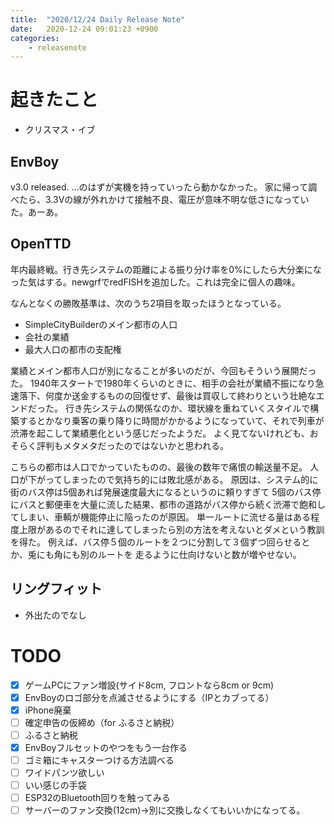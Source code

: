 ```yaml
---
title:  "2020/12/24 Daily Release Note"
date:   2020-12-24 09:01:23 +0900
categories:
	- releasenote
---
```

# 起きたこと

* クリスマス・イブ

## EnvBoy

v3.0 released. …のはずが実機を持っていったら動かなかった。
家に帰って調べたら、3.3Vの線が外れかけて接触不良、電圧が意味不明な低さになっていた。あーあ。

## OpenTTD

年内最終戦。行き先システムの距離による振り分け率を0%にしたら大分楽になった気はする。newgrfでredFISHを追加した。これは完全に個人の趣味。

なんとなくの勝敗基準は、次のうち2項目を取ったほうとなっている。

* SimpleCityBuilderのメイン都市の人口
* 会社の業績
* 最大人口の都市の支配権

業績とメイン都市人口が別になることが多いのだが、今回もそういう展開だった。
1940年スタートで1980年くらいのときに、相手の会社が業績不振になり急速落下、何度か送金するものの回復せず、最後は買収して終わりという壮絶なエンドだった。
行き先システムの関係なのか、環状線を重ねていくスタイルで構築するとかなり乗客の乗り降りに時間がかかるようになっていて、それで列車が渋滞を起こして業績悪化という感じだったようだ。
よく見てないけれども、おそらく評判もメタメタだったのではないかと思われる。

こちらの都市は人口でかっていたものの、最後の数年で痛恨の輸送量不足。
人口が下がってしまったので気持ち的には敗北感がある。
原因は、システム的に街のバス停は5個あれば発展速度最大になるというのに頼りすぎて
5個のバス停にバスと郵便車を大量に流した結果、都市の道路がバス停から続く渋滞で飽和してしまい、車輌が機能停止に陥ったのが原因。
単一ルートに流せる量はある程度上限があるのでそれに達してしまったら別の方法を考えないとダメという教訓を得た。
例えば、バス停５個のルートを２つに分割して３個ずつ回らせるとか、兎にも角にも別のルートを
走るように仕向けないと数が増やせない。

## リングフィット

* 外出たのでなし

# TODO 

- [x] ゲームPCにファン増設(サイド8cm, フロントなら8cm or 9cm)
- [x] EnvBoyのロゴ部分を点滅させるようにする（IPとカブってる）
- [x] iPhone廃棄
- [ ] 確定申告の仮締め（for ふるさと納税）
- [ ] ふるさと納税
- [x] EnvBoyフルセットのやつをもう一台作る
- [ ] ゴミ箱にキャスターつける方法調べる
- [ ] ワイドパンツ欲しい
- [ ] いい感じの手袋
- [ ] ESP32のBluetooth回りを触ってみる
- [ ] サーバーのファン交換(12cm)→別に交換しなくてもいいかになってる。
